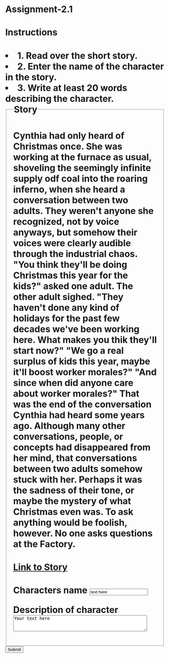 # Assignment-2.1

<!DOCTYPE html>
<html>

<head>
	<title>Assignment 2-1</title>

</head>

<body> 
	<h1>Instructions<h1>
	<u1>
		<li>1. Read over the short story.</li>
		<li>2. Enter the name of the character in the story.</li>
		<li>3. Write at least 20 words describing the character.</li>
	</ul>
	<form id="mturk_form" name="mturk_form">
		<div>
			<fieldset>
				<legend>Story</legend>
					<p>
						<h4>Cynthia had only heard of Christmas once. She was working at the furnace as usual, shoveling the seemingly infinite supply odf coal into the roaring inferno, when she heard a conversation between two adults. They weren't anyone she recognized, not by voice anyways, but somehow their voices were clearly audible through the industrial chaos.     "You think they'll be doing Christmas this year for the kids?" asked one adult. The other adult sighed.     "They haven't done any kind of holidays for the past few decades we've been working here. What makes you thik they'll start now?"     "We go a real surplus of kids this year, maybe it'll boost worker morales?"     "And since when did anyone care about worker morales?"     That was the end of the conversation Cynthia had heard some years ago. Although many other conversations, people, or concepts had disappeared from her mind, that conversations between two adults somehow stuck with her. Perhaps it was the sadness of their tone, or maybe the mystery of what Christmas even was. To ask anything would be foolish, however. No one asks questions at the Factory. </h4>
						<h4>  </h4>
						<a href=http://www.scp-wiki.net/do-they-know-it-s-christmas-time-at-all>Link to Story</a>
						<h4>  </h4>
						<label>Characters name</label>
						<input type = "text"
							id = "myText"
							value = "text here" />
					</p>	
				<p>
					<label>Description of character</label>
					<textarea id = "myTextArea" rows = "3" cols = "50">Your text here</textarea>
				</p>
			</fieldset>
		</div>
		<input type="submit">
	</form>

</body>

</html>
